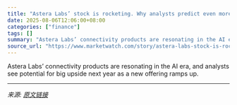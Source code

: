 ```yaml
---
title: "Astera Labs’ stock is rocketing. Why analysts predict even more gains for the AI chip play."
date: 2025-08-06T12:06:00+08:00
categories: ["finance"]
tags: []
summary: "Astera Labs’ connectivity products are resonating in the AI era, and analysts see potential for big upside next year as a new offering ramps up."
source_url: "https://www.marketwatch.com/story/astera-labs-stock-is-rocketing-why-analysts-predict-even-more-gains-for-the-ai-chip-play-5b11079c?mod=mw_rss_topstories"
---
```


Astera Labs’ connectivity products are resonating in the AI era, and analysts see potential for big upside next year as a new offering ramps up.

---

*来源: [原文链接](https://www.marketwatch.com/story/astera-labs-stock-is-rocketing-why-analysts-predict-even-more-gains-for-the-ai-chip-play-5b11079c?mod=mw_rss_topstories)*
